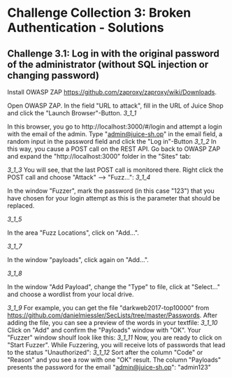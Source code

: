 # Challenge Collection 3: Broken Authentication - Solutions

## Challenge 3.1: Log in with the original password of the administrator (without SQL injection or changing password)

Install OWASP ZAP https://github.com/zaproxy/zaproxy/wiki/Downloads.

Open OWASP ZAP. In the field "URL to attack", fill in the URL of Juice Shop and click the "Launch Browser"-Button.
*3_1_1*

In this browser, you go to http://localhost:3000/#/login and attempt a login with the email of the admin. Type "admin@juice-sh.op" in the email field, a random input in the password field and click the "Log in"-Button
*3_1_2*
In this way, you cause a POST call on the REST API. Go back to OWASP ZAP and expand the "http://localhost:3000" folder in the "Sites" tab:

*3_1_3*
You will see, that the last POST call is monitored there. Right click the POST call and choose "Attack" --> "Fuzz...":
*3_1_4*

In the window "Fuzzer", mark the password (in this case "123") that you have chosen for your login attempt as this is the parameter that should be replaced.

*3_1_5*

In the area "Fuzz Locations", click on "Add...".

*3_1_7*

In the window "payloads", click again on "Add...".

*3_1_8*

In the window "Add Payload", change the "Type" to file, click at "Select..." and choose a wordlist from your local drive.

*3_1_9*
For example, you can get the file "darkweb2017-top10000" from https://github.com/danielmiessler/SecLists/tree/master/Passwords.
After adding the file, you can see a preview of the words in your textfile:
*3_1_10*
Click on "Add" and confirm the "Payloads" window with "OK".
Your "Fuzzer" window shoulf look like this:
*3_1_11*
Now, you are ready to click on "Start Fuzzer".
While Fuzzering, you will receive lots of passwords that lead to the status "Unauthorized":
*3_1_12*
Sort after the column "Code" or "Reason" and you see a row with one "OK" result. The column "Payloads" presents the password for the email "admin@juice-sh.op": "admin123"
